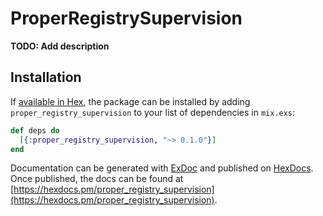 # ProperRegistrySupervision

**TODO: Add description**

## Installation

If [available in Hex](https://hex.pm/docs/publish), the package can be installed
by adding `proper_registry_supervision` to your list of dependencies in `mix.exs`:

```elixir
def deps do
  [{:proper_registry_supervision, "~> 0.1.0"}]
end
```

Documentation can be generated with [ExDoc](https://github.com/elixir-lang/ex_doc)
and published on [HexDocs](https://hexdocs.pm). Once published, the docs can
be found at [https://hexdocs.pm/proper_registry_supervision](https://hexdocs.pm/proper_registry_supervision).


